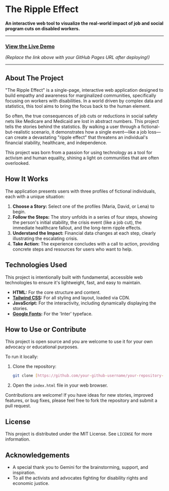 # The Ripple Effect

**An interactive web tool to visualize the real-world impact of job and social program cuts on disabled workers.**

---

### [View the Live Demo](https://your-github-username.github.io/your-repository-name/)

*(Replace the link above with your GitHub Pages URL after deploying!)*

---

## About The Project

"The Ripple Effect" is a single-page, interactive web application designed to build empathy and awareness for marginalized communities, specifically focusing on workers with disabilities. In a world driven by complex data and statistics, this tool aims to bring the focus back to the human element.

So often, the true consequences of job cuts or reductions in social safety nets like Medicare and Medicaid are lost in abstract numbers. This project tells the stories behind the statistics. By walking a user through a fictional-but-realistic scenario, it demonstrates how a single event—like a job loss—can create a devastating "ripple effect" that threatens an individual's financial stability, healthcare, and independence.

This project was born from a passion for using technology as a tool for activism and human equality, shining a light on communities that are often overlooked.

## How It Works

The application presents users with three profiles of fictional individuals, each with a unique situation:

1.  **Choose a Story:** Select one of the profiles (Maria, David, or Lena) to begin.
2.  **Follow the Steps:** The story unfolds in a series of four steps, showing the person's initial stability, the crisis event (like a job cut), the immediate healthcare fallout, and the long-term ripple effects.
3.  **Understand the Impact:** Financial data changes at each step, clearly illustrating the escalating crisis.
4.  **Take Action:** The experience concludes with a call to action, providing concrete steps and resources for users who want to help.

## Technologies Used

This project is intentionally built with fundamental, accessible web technologies to ensure it's lightweight, fast, and easy to maintain.

* **HTML:** For the core structure and content.
* **[Tailwind CSS](https://tailwindcss.com/):** For all styling and layout, loaded via CDN.
* **JavaScript:** For the interactivity, including dynamically displaying the stories.
* **[Google Fonts](https://fonts.google.com/):** For the 'Inter' typeface.

## How to Use or Contribute

This project is open source and you are welcome to use it for your own advocacy or educational purposes.

To run it locally:

1.  Clone the repository:
    ```sh
    git clone [https://github.com/your-github-username/your-repository-name.git](https://github.com/your-github-username/your-repository-name.git)
    ```
2.  Open the `index.html` file in your web browser.

Contributions are welcome! If you have ideas for new stories, improved features, or bug fixes, please feel free to fork the repository and submit a pull request.

## License

This project is distributed under the MIT License. See `LICENSE` for more information.

## Acknowledgements

* A special thank you to Gemini for the brainstorming, support, and inspiration.
* To all the activists and advocates fighting for disability rights and economic justice.
